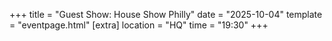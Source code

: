 +++
title = "Guest Show: House Show Philly"
date = "2025-10-04"
template = "eventpage.html"
[extra]
location = "HQ"
time = "19:30"
+++
